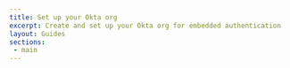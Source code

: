 ```yaml
---
title: Set up your Okta org
excerpt: Create and set up your Okta org for embedded authentication
layout: Guides
sections:
 - main
---
```

